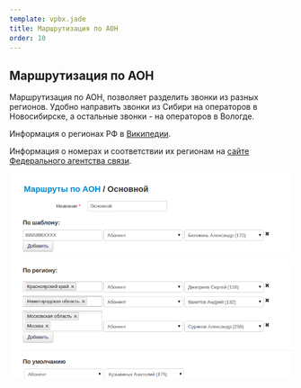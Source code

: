 ```yaml
--- 
template: vpbx.jade
title: Маршрутизация по АОН
order: 10
---
```


## Маршрутизация по АОН

Маршрутизация по АОН, позволяет разделить звонки из разных регионов. Удобно направить звонки из Сибири на операторов в Новосибирске, а остальные звонки - на операторов в Вологде.

Информация о регионах РФ в [Википедии](https://ru.wikipedia.org/wiki/%D0%A1%D1%83%D0%B1%D1%8A%D0%B5%D0%BA%D1%82%D1%8B_%D0%A0%D0%BE%D1%81%D1%81%D0%B8%D0%B9%D1%81%D0%BA%D0%BE%D0%B9_%D0%A4%D0%B5%D0%B4%D0%B5%D1%80%D0%B0%D1%86%D0%B8%D0%B8). 

Информация о номерах и соответствии их регионам на [сайте Федерального агентства связи](http://rossvyaz.ru/activity/num_resurs/registerNum/).

![](images/callerid_1.png)